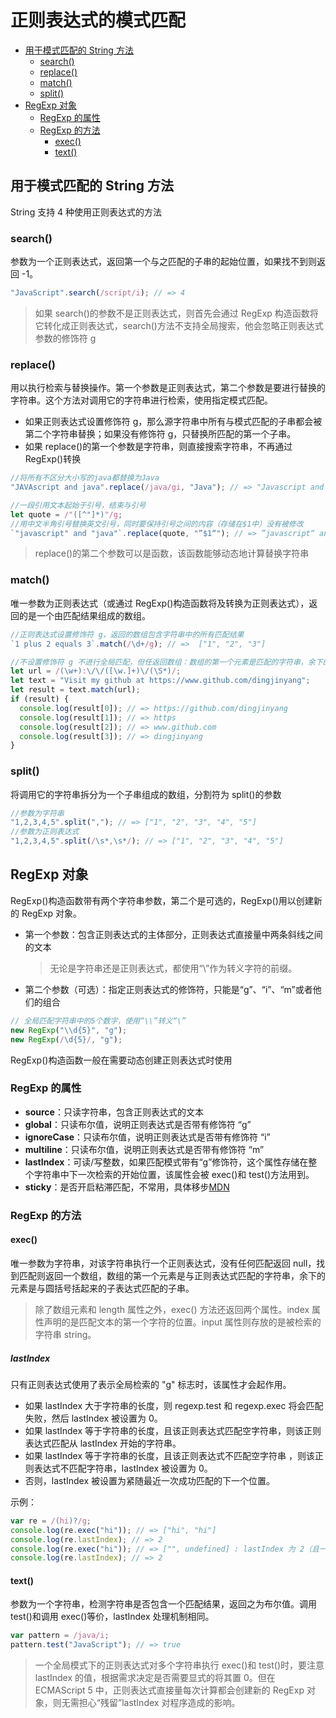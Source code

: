 # 正则表达式的模式匹配

- [用于模式匹配的 String 方法](#用于模式匹配的-string-方法)
  - [search()](#search)
  - [replace()](#replace)
  - [match()](#match)
  - [split()](#split)
- [RegExp 对象](#regexp-对象)
  - [RegExp 的属性](#regexp-的属性)
  - [RegExp 的方法](#regexp-的方法)
    - [exec()](#exec)
    - [text()](#text)

## 用于模式匹配的 String 方法

String 支持 4 种使用正则表达式的方法

### search()

参数为一个正则表达式，返回第一个与之匹配的子串的起始位置，如果找不到则返回 -1。

```javascript
"JavaScript".search(/script/i); // => 4
```

> 如果 search()的参数不是正则表达式，则首先会通过 RegExp 构造函数将它转化成正则表达式，search()方法不支持全局搜索，他会忽略正则表达式参数的修饰符 g

### replace()

用以执行检索与替换操作。第一个参数是正则表达式，第二个参数是要进行替换的字符串。这个方法对调用它的字符串进行检索，使用指定模式匹配。

- 如果正则表达式设置修饰符 g，那么源字符串中所有与模式匹配的子串都会被第二个字符串替换；如果没有修饰符 g，只替换所匹配的第一个子串。
- 如果 replace()的第一个参数是字符串，则直接搜索字符串，不再通过 RegExp()转换

```javascript
//将所有不区分大小写的java都替换为Java
"JAVAscript and java".replace(/java/gi, "Java"); // => "Javascript and Java"

//一段引用文本起始于引号，结束与引号
let quote = /"([^"]*)"/g;
//用中文半角引号替换英文引号，同时要保持引号之间的内容（存储在$1中）没有被修改
`"javascript" and "java"`.replace(quote, "”$1“"); // => ”javascript“ and ”java“
```

> replace()的第二个参数可以是函数，该函数能够动态地计算替换字符串

### match()

唯一参数为正则表达式（或通过 RegExp()构造函数将及转换为正则表达式），返回的是一个由匹配结果组成的数组。

```javascript
//正则表达式设置修饰符 g，返回的数组包含字符串中的所有匹配结果
`1 plus 2 equals 3`.match(/\d+/g); // =>  ["1", "2", "3"]

//不设置修饰符 g 不进行全局匹配，但任返回数组：数组的第一个元素是匹配的字符串，余下的元素是正则表达式中用圆括号括起来的子表达式
let url = /(\w+):\/\/([\w.]+)\/(\S*)/;
let text = "Visit my github at https://www.github.com/dingjinyang";
let result = text.match(url);
if (result) {
  console.log(result[0]); // => https://github.com/dingjinyang
  console.log(result[1]); // => https
  console.log(result[2]); // => www.github.com
  console.log(result[3]); // => dingjinyang
}
```

### split()

将调用它的字符串拆分为一个子串组成的数组，分割符为 split()的参数

```javascript
//参数为字符串
"1,2,3,4,5".split(","); // => ["1", "2", "3", "4", "5"]
//参数为正则表达式
"1,2,3,4,5".split(/\s*,\s*/); // => ["1", "2", "3", "4", "5"]
```

## RegExp 对象

RegExp()构造函数带有两个字符串参数，第二个是可选的，RegExp()用以创建新的 RegExp 对象。

- 第一个参数：包含正则表达式的主体部分，正则表达式直接量中两条斜线之间的文本
  > 无论是字符串还是正则表达式，都使用“\”作为转义字符的前缀。
- 第二个参数（可选）：指定正则表达式的修饰符，只能是“g”、“i”、“m”或者他们的组合

```javascript
// 全局匹配字符串中的5个数字，使用“\\”转义“\”
new RegExp("\\d{5}", "g");
new RegExp(/\d{5}/, "g");
```

RegExp()构造函数一般在需要动态创建正则表达式时使用

### RegExp 的属性

- **source**：只读字符串，包含正则表达式的文本
- **global**：只读布尔值，说明正则表达式是否带有修饰符 “g”
- **ignoreCase**：只读布尔值，说明正则表达式是否带有修饰符 “i”
- **multiline**：只读布尔值，说明正则表达式是否带有修饰符 “m”
- **lastIndex**：可读/写整数，如果匹配模式带有“g”修饰符，这个属性存储在整个字符串中下一次检索的开始位置，该属性会被 exec()和 test()方法用到。
- **sticky**：是否开启粘滞匹配，不常用，具体移步[MDN](https://developer.mozilla.org/zh-CN/docs/Web/JavaScript/Reference/Global_Objects/RegExp/sticky)

### RegExp 的方法

#### exec()

唯一参数为字符串，对该字符串执行一个正则表达式，没有任何匹配返回 null，找到匹配则返回一个数组，数组的第一个元素是与正则表达式匹配的字符串，余下的元素是与圆括号括起来的子表达式匹配的子串。

> 除了数组元素和 length 属性之外，exec() 方法还返回两个属性。index 属性声明的是匹配文本的第一个字符的位置。input 属性则存放的是被检索的字符串 string。

##### lastIndex

只有正则表达式使用了表示全局检索的 "g" 标志时，该属性才会起作用。

- 如果 lastIndex 大于字符串的长度，则 regexp.test 和 regexp.exec 将会匹配失败，然后 lastIndex 被设置为 0。
- 如果 lastIndex 等于字符串的长度，且该正则表达式匹配空字符串，则该正则表达式匹配从 lastIndex 开始的字符串。
- 如果 lastIndex 等于字符串的长度，且该正则表达式不匹配空字符串 ，则该正则表达式不匹配字符串，lastIndex 被设置为 0。
- 否则，lastIndex 被设置为紧随最近一次成功匹配的下一个位置。

示例：

```javascript
var re = /(hi)?/g;
console.log(re.exec("hi")); // => ["hi", "hi"]
console.log(re.lastIndex); // => 2
console.log(re.exec("hi")); // => ["", undefined] : lastIndex 为 2（且一直是 2）,匹配字符串为空
console.log(re.lastIndex); // => 2
```

#### text()

参数为一个字符串，检测字符串是否包含一个匹配结果，返回之为布尔值。调用 test()和调用 exec()等价，lastIndex 处理机制相同。

```javascript
var pattern = /java/i;
pattern.test("JavaScript"); // => true
```

> 一个全局模式下的正则表达式对多个字符串执行 exec()和 test()时，要注意 lastIndex 的值，根据需求决定是否需要显式的将其置 0。但在 ECMAScript 5 中，正则表达式直接量每次计算都会创建新的 RegExp 对象，则无需担心“残留”lastIndex 对程序造成的影响。

